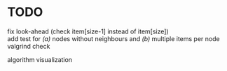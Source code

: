 # TODO
fix look-ahead (check item[size-1] instead of item[size])  
add test for _(a)_ nodes without neighbours and _(b)_ multiple items per node  
valgrind check  

algorithm visualization  
